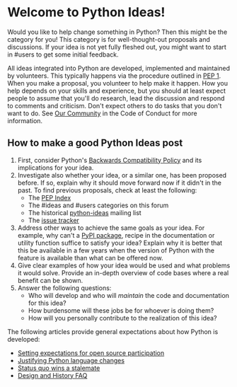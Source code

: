 # Welcome to Python Ideas!

Would you like to help change something in Python? Then this might be the category for you! This category is for well-thought-out proposals and discussions. If your idea is not yet fully fleshed out, you might want to start in #users to get some initial feedback.

All ideas integrated into Python are developed, implemented and maintained by volunteers. This typically happens via the procedure outlined in [PEP 1](https://peps.python.org/pep-0001). When you make a proposal, you volunteer to help make it happen. How you help depends on your skills and experience, but you should at least expect people to assume that you'll do research, lead the discussion and respond to comments and criticism. Don't expect others to do tasks that you don't want to do. See [Our Community](https://policies.python.org/python.org/code-of-conduct/#our-community) in the Code of Conduct for more information.

## How to make a good Python Ideas post

1. First, consider Python's [Backwards Compatibility Policy](https://peps.python.org/pep-0387) and its implications for your idea.
2. Investigate also whether your idea, or a similar one, has been proposed before. If so, explain why it should move forward now if it didn't in the past. To find previous proposals, check at least the following:
    - The [PEP Index](https://peps.python.org/pep-0000)
    - The #ideas and #users categories on this forum
    - The historical [python-ideas](https://mail.python.org/archives/list/python-ideas@python.org) mailing list
    - The [issue tracker](https://github.com/python/cpython/labels/type-feature)
3. Address other ways to achieve the same goals as your idea. For example, why can't a [PyPI package](https://pypi.org), recipe in the documentation or utility function suffice to satisfy your idea? Explain why it is better that this be available in a few years when the version of Python with the feature is available than what can be offered now.
4. Give clear examples of how your idea would be used and what problems it would solve. Provide an in-depth overview of code bases where a real benefit can be shown.
5. Answer the following questions:
    - Who will develop and who will *maintain* the code and documentation for this idea?
    - How burdensome will these jobs be for whoever is doing them?
    - How will you personally contribute to the realization of this idea?

The following articles provide general expectations about how Python is developed:

- [Setting expectations for open source participation](https://snarky.ca/setting-expectations-for-open-source-participation)
- [Justifying Python language changes](https://www.curiousefficiency.org/posts/2011/02/justifying-python-language-changes/)
- [Status quo wins a stalemate](https://www.curiousefficiency.org/posts/2011/02/status-quo-wins-stalemate/)
- [Design and History FAQ](https://docs.python.org/dev/faq/design.html)
